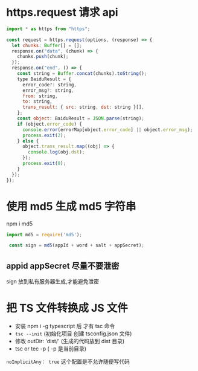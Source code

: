 # https.request 请求 api

```js
import * as https from "https";

const request = https.request(options, (response) => {
  let chunks: Buffer[] = [];
  response.on("data", (chunk) => {
    chunks.push(chunk);
  });
  response.on("end", () => {
    const string = Buffer.concat(chunks).toString();
    type BaiduResult = {
      error_code?: string,
      error_msg?: string,
      from: string,
      to: string,
      trans_result: { src: string, dst: string }[],
    };
    const object: BaiduResult = JSON.parse(string);
    if (object.error_code) {
      console.error(errorMap[object.error_code] || object.error_msg);
      process.exit(2);
    } else {
      object.trans_result.map((obj) => {
        console.log(obj.dst);
      });
      process.exit(0);
    }
  });
});
```

# 使用 md5 生成 md5 字符串

npm i md5

```js
import md5 = require('md5');

 const sign = md5(appId + word + salt + appSecret);
```

## appid appSecret 尽量不要泄密

sign 放到私有服务器生成,才能避免泄密

# 把 TS 文件转换成 JS 文件

- 安装 npm i -g typescript 后 才有 tsc 命令
- `tsc --init` (初始化项目 创建 tsconfig.json 文件)
- 修改 outDir: 'dist/' (生成的代码放到 dist 目录)
- tsc or tec -p ( -p 是当前目录)

`noImplicitAny： true` 这个配置是不允许随便写代码
